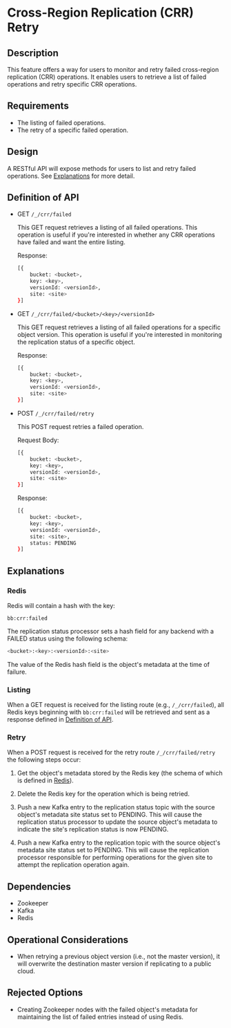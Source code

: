 # Cross-Region Replication (CRR) Retry

## Description

This feature offers a way for users to monitor and retry failed cross-region
replication (CRR) operations. It enables users to retrieve a list of failed
operations and retry specific CRR operations.

## Requirements

* The listing of failed operations.
* The retry of a specific failed operation.

## Design

A RESTful API will expose methods for users to list and retry failed operations.
See [Explanations](#explanations) for more detail.

## Definition of API

* GET `/_/crr/failed`

    This GET request retrieves a listing of all failed operations. This
    operation is useful if you're interested in whether any CRR operations have
    failed and want the entire listing.

    Response:

    ```sh
    [{
        bucket: <bucket>,
        key: <key>,
        versionId: <versionId>,
        site: <site>
    }]
    ```

* GET `/_/crr/failed/<bucket>/<key>/<versionId>`

    This GET request retrieves a listing of all failed operations for a specific
    object version. This operation is useful if you're interested in monitoring
    the replication status of a specific object.

    Response:

    ```sh
    [{
        bucket: <bucket>,
        key: <key>,
        versionId: <versionId>,
        site: <site>
    }]
    ```

* POST `/_/crr/failed/retry`

    This POST request retries a failed operation.

    Request Body:

    ```sh
    [{
        bucket: <bucket>,
        key: <key>,
        versionId: <versionId>,
        site: <site>
    }]
    ```

    Response:

    ```sh
    [{
        bucket: <bucket>,
        key: <key>,
        versionId: <versionId>,
        site: <site>,
        status: PENDING
    }]
    ```

## Explanations

### Redis

Redis will contain a hash with the key:

```
bb:crr:failed
```

The replication status processor sets a hash field for any backend with a FAILED
status using the following schema:

```sh
<bucket>:<key>:<versionId>:<site>
```

The value of the Redis hash field is the object's metadata at the time of failure.

### Listing

When a GET request is received for the listing route (e.g.,
`/_/crr/failed`), all Redis keys beginning with `bb:crr:failed` will
be retrieved and sent as a response defined in [Definition of
API](#definition-of-api).

### Retry

When a POST request is received for the retry route `/_/crr/failed/retry` the
following steps occur:

1. Get the object's metadata stored by the Redis key (the schema of which is
   defined in [Redis](#redis)).

2. Delete the Redis key for the operation which is being retried.

3. Push a new Kafka entry to the replication status topic with the source
   object's metadata site status set to PENDING. This will cause the replication
   status processor to update the source object's metadata to indicate the
   site's replication status is now PENDING.

4. Push a new Kafka entry to the replication topic with the source object's
   metadata site status set to PENDING. This will cause the replication
   processor responsible for performing operations for the given site to attempt
   the replication operation again.

## Dependencies

* Zookeeper
* Kafka
* Redis

## Operational Considerations

* When retrying a previous object version (i.e., not the master version), it
  will overwrite the destination master version if replicating to a public
  cloud.

## Rejected Options

* Creating Zookeeper nodes with the failed object's metadata for maintaining the
  list of failed entries instead of using Redis.
